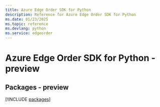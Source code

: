 ```yaml
---
title: Azure Edge Order SDK for Python
description: Reference for Azure Edge Order SDK for Python
ms.date: 01/23/2025
ms.topic: reference
ms.devlang: python
ms.service: edgeorder
---
```

# Azure Edge Order SDK for Python - preview
## Packages - preview
[!INCLUDE [packages](edge-order-index.md)]